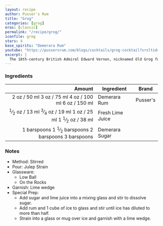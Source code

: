 ```yaml
---
layout: recipe
author: Pusser's Rum
title: "Grog"
categories: [grog]
eras: [classic]
permalink: "/recipe/grog/"
iconfile: grog
stars: 4
base_spirits: "Demerara Rum"
youtube: "https://pussersrum.com/blogs/cocktails/grog-cocktail?srsltid=AfmBOor-6PscaIXmngwY_iaX-LYLMNQTbODfvJlzWD1bkmP-KFb3IkoO"
excerpt: |
  The 18th-century British Admiral Edward Vernon, nicknamed Old Grog for the grogram fabric cloak he wore, attempted to prevent scurvy among his men by serving them a pint of rum a day. The dark navy rum had nothing to do with scurvy, but it did lend itself to “the swinish vice of drunkenness”. As a result, Admiral Vernon ordered that the sailors tot of rum be mixed with water, lime juice, and brown sugar–making the world’s first cocktail. The drink was named Grog after Admiral Vernon.
---
```


### Ingredients

|     Amount | Ingredient       | Brand    |
| ---------: | ---------------- | -------- |
|       <span class="onex active">2 oz  / 50 ml</span> <span class="onehalfx">3 oz  / 75 ml</span> <span class="twox">4 oz  / 100 ml</span> <span class="threex">6 oz  / 150 ml</span>| Demerara Rum     | Pusser's |
|     <span class="onex active"> <sup>1</sup>&frasl;<sub>2</sub> oz  / 13 ml</span> <span class="onehalfx"> <sup>3</sup>&frasl;<sub>4</sub> oz  / 19 ml</span> <span class="twox">1 oz  / 25 ml</span> <span class="threex">1 <sup>1</sup>&frasl;<sub>2</sub> oz  / 38 ml</span>| Fresh Lime Juice |
| <span class="onex active">1 barspoons</span> <span class="onehalfx">1 <sup>1</sup>&frasl;<sub>2</sub> barspoons</span> <span class="twox">2 barspoons</span> <span class="threex">3 barspoons</span>| Demerara Sugar   |

### Notes

- Method: Stirred
- Pour: Julep Strain
- Glassware:
  - Low Ball
  - On the Rocks
- Garnish: Lime wedge
- Special Prep:
  - Add sugar and lime juice into a mixing glass and stir to dissolve sugar.
  - Add rum and 1 cube of ice to glass and stir until ice has diluted to more than half.
  - Strain into a glass or mug over ice and garnish with a lime wedge.

    
<script type="application/ld+json">
{
  "@context": "https://schema.org",
  "@type": "Recipe",
  "author": {
    "@type": "Person",
    "name": "{{ page.author }}"
    },
  "image": "{%- for page in page.categories limit: 1 %}{% assign cat = site.data.categories | where: "slug", page | first %}{{ site.url }}{{ site.baseurl}}/assets/images/category_{{cat.slug}}.svg{% endfor -%}",
  "description": "{{ page.excerpt | strip_html | replace: '"', "'" }}",
  "recipeIngredient": [
  "2 oz Demerara Rum",
  "0.5 oz Fresh Lime Juice",
  "1 barspoon Demerara Sugar"
    ],
  "name": "{{ page.title }}",
  "recipeInstructions": [
    {
      "@type": "HowToStep",
      "text": "- Method: Stirred"
    },
    {
      "@type": "HowToStep",
      "text": "- Pour: Julep Strain"
    },
    {
      "@type": "HowToStep",
      "text": "- Glassware:"
    },
    {
      "@type": "HowToStep",
      "text": "  - Low Ball"
    },
    {
      "@type": "HowToStep",
      "text": "  - On the Rocks"
    },
    {
      "@type": "HowToStep",
      "text": "- Garnish: Lime wedge"
    },
    {
      "@type": "HowToStep",
      "text": "- Special Prep:"
    },
    {
      "@type": "HowToStep",
      "text": "  - Add sugar and lime juice into a mixing glass and stir to dissolve sugar."
    },
    {
      "@type": "HowToStep",
      "text": "  - Add rum and 1 cube of ice to glass and stir until ice has diluted to more than half."
    },
    {
      "@type": "HowToStep",
      "text": "  - Strain into a glass or mug over ice and garnish with a lime wedge."
    }
    ],
  "recipeYield": "1 cocktail",
  "recipeCategory": "cocktail",
  {% if page.stars and site.data.ratings[page.iconfile].ratings -%}"aggregateRating": 
   "@type": "AggregateRating",
   "ratingValue": "{%- include stars_metadata.html %},
   "bestRating": "5",
   "reviewCount": "2"}{%- endif %}
  "recipeCuisine": "global",
  "prepTime": "PT20M",
  "cookTime": "PT15S",
  "keywords": "{{ page.title }}, cocktail, {{ page.eras }}, {%- include category_metadata.html -%}, {%- include spirits_metadata.html -%}"
}
</script>

    
